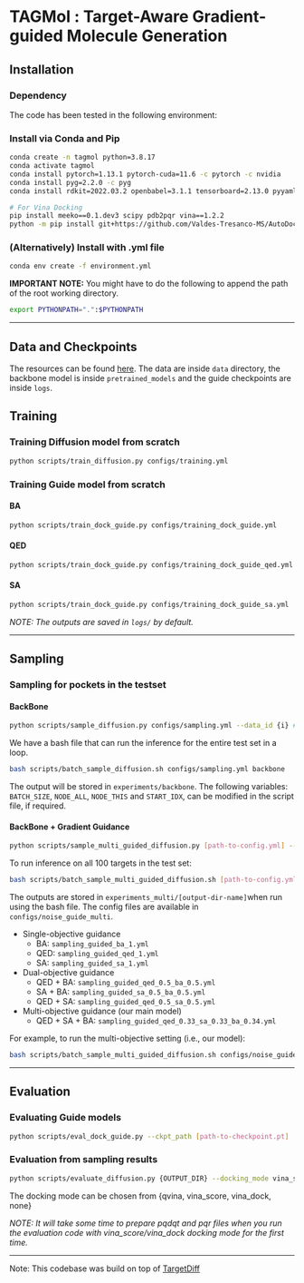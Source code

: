 # TAGMol : Target-Aware Gradient-guided  Molecule Generation



## Installation

### Dependency

The code has been tested in the following environment:

### Install via Conda and Pip
```bash
conda create -n tagmol python=3.8.17
conda activate tagmol
conda install pytorch=1.13.1 pytorch-cuda=11.6 -c pytorch -c nvidia
conda install pyg=2.2.0 -c pyg
conda install rdkit=2022.03.2 openbabel=3.1.1 tensorboard=2.13.0 pyyaml=6.0 easydict=1.9 python-lmdb=1.4.1 -c conda-forge

# For Vina Docking
pip install meeko==0.1.dev3 scipy pdb2pqr vina==1.2.2 
python -m pip install git+https://github.com/Valdes-Tresanco-MS/AutoDockTools_py3
```

### (Alternatively) Install with .yml file

```bash
conda env create -f environment.yml
```

**IMPORTANT NOTE:** You might have to do the following to append the path of the root working directory.
```bash
export PYTHONPATH=".":$PYTHONPATH
```

-----

## Data and Checkpoints
The resources can be found [here](https://drive.google.com/drive/folders/1INaXCjVZCOQ_awNeGl5Xpsde_8JfnJiy?usp=drive_link). The data are inside `data` directory, the backbone model is inside `pretrained_models` and the guide checkpoints are inside `logs`.


## Training
### Training Diffusion model from scratch
```bash
python scripts/train_diffusion.py configs/training.yml
```
### Training Guide model from scratch


#### BA

```bash
python scripts/train_dock_guide.py configs/training_dock_guide.yml
```

#### QED

```bash
python scripts/train_dock_guide.py configs/training_dock_guide_qed.yml
```

#### SA

```bash
python scripts/train_dock_guide.py configs/training_dock_guide_sa.yml
```

*NOTE: The outputs are saved in `logs/` by default.*


---

## Sampling
### Sampling for pockets in the testset

#### BackBone
```bash
python scripts/sample_diffusion.py configs/sampling.yml --data_id {i} # Replace {i} with the index of the data. i should be between 0 and 99 for the testset.
```

We have a bash file that can run the inference for the entire test set in a loop.
```bash
bash scripts/batch_sample_diffusion.sh configs/sampling.yml backbone
```
The output will be stored in `experiments/backbone`.
The following variables: `BATCH_SIZE`, `NODE_ALL`, `NODE_THIS` and `START_IDX`, can be modified in the script file, if required.


#### BackBone + Gradient Guidance
```bash
python scripts/sample_multi_guided_diffusion.py [path-to-config.yml] --data_id {i} # Replace {i} with the index of the data. i should be between 0 and 99 for the testset.
```

To run inference on all 100 targets in the test set:
```bash
bash scripts/batch_sample_multi_guided_diffusion.sh [path-to-config.yml] [output-dir-name]
```

The outputs are stored in `experiments_multi/[output-dir-name]`when run using the bash file. The config files are available in `configs/noise_guide_multi`.
- Single-objective guidance
    - BA:       `sampling_guided_ba_1.yml`
    - QED:      `sampling_guided_qed_1.yml`
    - SA:       `sampling_guided_sa_1.yml`
- Dual-objective guidance
    - QED + BA:     `sampling_guided_qed_0.5_ba_0.5.yml`
    - SA + BA:      `sampling_guided_sa_0.5_ba_0.5.yml`
    - QED + SA:     `sampling_guided_qed_0.5_sa_0.5.yml`
- Multi-objective guidance (our main model)
    - QED + SA + BA:    `sampling_guided_qed_0.33_sa_0.33_ba_0.34.yml`


For example, to run the multi-objective setting (i.e., our model):
```bash
bash scripts/batch_sample_multi_guided_diffusion.sh configs/noise_guide_multi/sampling_guided_qed_0.33_sa_0.33_ba_0.34.yml qed_0.33_sa_0.33_ba_0.34
```

---
## Evaluation

### Evaluating Guide models
```bash
python scripts/eval_dock_guide.py --ckpt_path [path-to-checkpoint.pt]
```

### Evaluation from sampling results
```bash
python scripts/evaluate_diffusion.py {OUTPUT_DIR} --docking_mode vina_score --protein_root data/test_set
```
The docking mode can be chosen from {qvina, vina_score, vina_dock, none}

_NOTE: It will take some time to prepare pqdqt and pqr files when you run the evaluation code with vina_score/vina_dock docking mode for the first time._

---

Note: This codebase was build on top of [TargetDiff](https://github.com/guanjq/targetdiff)

